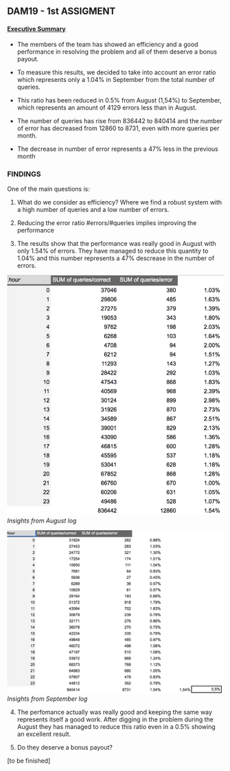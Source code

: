 ## DAM19 - 1st ASSIGMENT 

#### <u> Executive Summary </u>

* The members of the team has showed an efficiency and a good performance in resolving the problem and all of them deserve a bonus payout.

* To measure this results, we decided to take into account an error ratio which represents only a 1.04% in September from the total number of queries.

* This ratio has been reduced in 0.5% from August (1,54%) to September, which represents an amount of 4129 errors less than in August.

* The number of queries has rise from 836442 to 840414 and the number of error has decreased from 12860 to 8731, even with more queries per month.

* The decrease in number of error represents a 47% less in the previous month



### FINDINGS


One of the main questions is:

1. What do we consider as efficiency? Where we find a robust system with a high number of queries and a low number of errors.

2. Reducing the error ratio #errors/#queries implies improving the performance

3. The results show that the performance was really good in August with only 1.54% of errors. They have managed to reduce this quantity to 1.04% and this number represents a 47% descrease in the number of errors.

![August](Screenshot2.png)
*Insights from August log*


![September](Screenshot.png)
*Insights from September log*


4. The perfomance actually was really good and keeping the same way represents itself a good work. After digging in the problem during the August they has managed to reduce this ratio even in a 0.5% showing an excellent result.

5. Do they deserve a bonus payout?

[to be finished]








